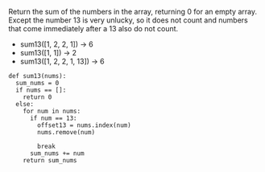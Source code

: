 Return the sum of the numbers in the array, returning 0 for an empty array. Except the number 13 is very unlucky, so it does not count and numbers that come immediately after a 13 also do not count. 

* sum13([1, 2, 2, 1]) → 6
* sum13([1, 1]) → 2
* sum13([1, 2, 2, 1, 13]) → 6

```
def sum13(nums):
  sum_nums = 0
  if nums == []:
    return 0
  else:
    for num in nums:
      if num == 13:
        offset13 = nums.index(num)
        nums.remove(num)
        
        break
      sum_nums += num
    return sum_nums
```
